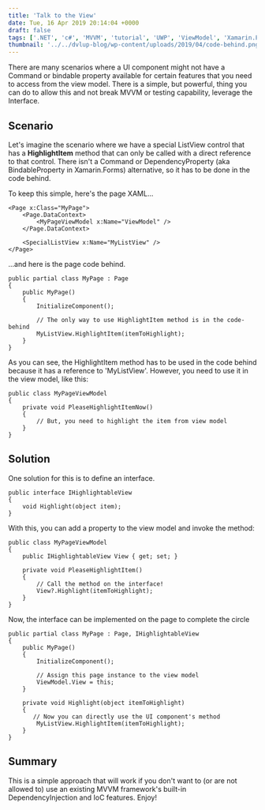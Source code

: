 ```yaml
---
title: 'Talk to the View'
date: Tue, 16 Apr 2019 20:14:04 +0000
draft: false
tags: ['.NET', 'c#', 'MVVM', 'tutorial', 'UWP', 'ViewModel', 'Xamarin.Forms', 'xaml']
thumbnail: '../../dvlup-blog/wp-content/uploads/2019/04/code-behind.png'
---
```


  
There are many scenarios where a UI component might not have a Command or bindable property available for certain features that you need to access from the view model. There is a simple, but powerful, thing you can do to allow this and not break MVVM or testing capability, leverage the Interface.

Scenario
--------

Let's imagine the scenario where we have a special ListView control that has a **HighlightItem** method that can only be called with a direct reference to that control. There isn't a Command or DependencyProperty (aka BindableProperty in Xamarin.Forms) alternative, so it has to be done in the code behind.

To keep this simple, here's the page XAML...

```
<Page x:Class="MyPage">
    <Page.DataContext>
        <MyPageViewModel x:Name="ViewModel" />
    </Page.DataContext>

    <SpecialListView x:Name="MyListView" />
</Page>
```

...and here is the page code behind.

```
public partial class MyPage : Page
{
    public MyPage()
    {
        InitializeComponent();

        // The only way to use HighlightItem method is in the code-behind
        MyListView.HighlightItem(itemToHighlight);
    }
}
```

As you can see, the HighlightItem method has to be used in the code behind because it has a reference to 'MyListView'. However, you need to use it in the view model, like this:

```
public class MyPageViewModel
{
    private void PleaseHighlightItemNow()
    {
        // But, you need to highlight the item from view model
    }
}
```

Solution
--------

One solution for this is to define an interface.

```
public interface IHighlightableView
{
    void Highlight(object item);
}
```

With this, you can add a property to the view model and invoke the method:

```
public class MyPageViewModel
{
    public IHighlightableView View { get; set; }

    private void PleaseHighlightItem()
    {
        // Call the method on the interface!
        View?.Highlight(itemToHighlight);
    }
}
```

Now, the interface can be implemented on the page to complete the circle

```
public partial class MyPage : Page, IHighlightableView
{
    public MyPage()
    {
        InitializeComponent();

        // Assign this page instance to the view model
        ViewModel.View = this;
    }

    private void Highlight(object itemToHighlight)
    {
       // Now you can directly use the UI component's method
        MyListView.HighlightItem(itemToHighlight);
    }
}
```

Summary
-------

This is a simple approach that will work if you don't want to (or are not allowed to) use an existing MVVM framework's built-in DependencyInjection and IoC features. Enjoy!